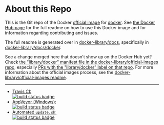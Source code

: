 # About this Repo

This is the Git repo of the Docker [official image](https://docs.docker.com/docker-hub/official_repos/) for [docker](https://registry.hub.docker.com/_/docker/). See [the Docker Hub page](https://registry.hub.docker.com/_/docker/) for the full readme on how to use this Docker image and for information regarding contributing and issues.

The full readme is generated over in [docker-library/docs](https://github.com/docker-library/docs), specifically in [docker-library/docs/docker](https://github.com/docker-library/docs/tree/master/docker).

See a change merged here that doesn't show up on the Docker Hub yet? Check [the "library/docker" manifest file in the docker-library/official-images repo](https://github.com/docker-library/official-images/blob/master/library/docker), especially [PRs with the "library/docker" label on that repo](https://github.com/docker-library/official-images/labels/library%2Fdocker). For more information about the official images process, see the [docker-library/official-images readme](https://github.com/docker-library/official-images/blob/master/README.md).

---

-	[Travis CI:  
	![build status badge](https://img.shields.io/travis/docker-library/docker/master.svg)](https://travis-ci.org/docker-library/docker/branches)
-	[AppVeyor (Windows):  
	![build status badge](https://ci.appveyor.com/api/projects/status/github/docker-library/docker?branch=master&svg=true)](https://ci.appveyor.com/project/docker-library/docker)
-	[Automated `update.sh`:  
	![build status badge](https://doi-janky.infosiftr.net/job/update.sh/job/docker/badge/icon)](https://doi-janky.infosiftr.net/job/update.sh/job/docker)

<!-- THIS FILE IS GENERATED BY https://github.com/docker-library/docs/blob/master/generate-repo-stub-readme.sh -->
